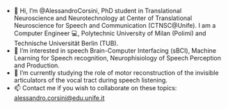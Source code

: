 - 👋 Hi, I’m @AlessandroCorsini, PhD student in Translational Neuroscience and Neurotechnology at Center of Translational Neuroscience 
for Speech and Communication (CTNSC@Unife). I am a Computer Engineer 💻, Polytechnic University of Milan (Polimi) and Technische Universität Berlin (TUB).
- 👀 I’m interested in speech Brain-Computer Interfacing (sBCI), Machine Learning for Speech recognition, Neurophisiology of Speech Perception and Production.
- 🌱 I’m currently studying the role of motor reconstruction of the invisible articulators of the vocal tract during speech listening.
- 📫 Contact me if you wish to collaborate on these topics: alessandro.corsini@edu.unife.it

<!---
AlessandroCorsini/AlessandroCorsini is a ✨ special ✨ repository because its `README.md` (this file) appears on your GitHub profile.
You can click the Preview link to take a look at your changes.
--->
